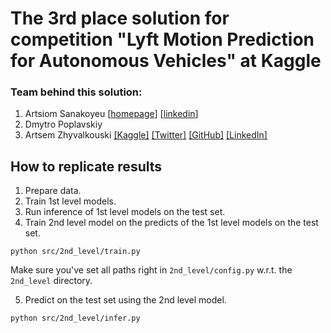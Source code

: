 # The 3rd place solution for competition "Lyft Motion Prediction for Autonomous Vehicles" at Kaggle

### Team behind this solution:
1. Artsiom Sanakoyeu [[homepage](https://gdude.de)] [[linkedin](TODO)]
2. Dmytro Poplavskiy
3. Artsem Zhyvalkouski [[Kaggle]](https://www.kaggle.com/aruchomu) [[Twitter]](https://twitter.com/artem_aruchomu) [[GitHub]](https://github.com/heartkilla) [[LinkedIn]](https://www.linkedin.com/in/zhyvalkouski/)

## How to replicate results
1. Prepare data.
2. Train 1st level models.
3. Run inference of 1st level models on the test set.
4. Train 2nd level model on the predicts of the 1st level models on the test set.
```
python src/2nd_level/train.py
```
Make sure you've set all paths right in `2nd_level/config.py` w.r.t. the `2nd_level` directory.

5. Predict on the test set using the 2nd level model.
```
python src/2nd_level/infer.py
```

